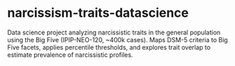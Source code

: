 # narcissism-traits-datascience
Data science project analyzing narcissistic traits in the general population using the Big Five (IPIP-NEO-120, ~400k cases). Maps DSM-5 criteria to Big Five facets, applies percentile thresholds, and explores trait overlap to estimate prevalence of narcissistic profiles.

